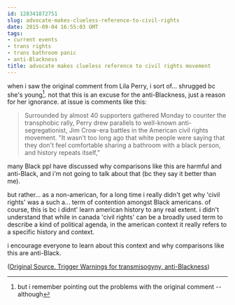 ```yaml
---
id: 128341872751
slug: advocate-makes-clueless-reference-to-civil-rights
date: 2015-09-04 16:55:03 GMT
tags:
- current events
- trans rights
- trans bathroom panic
- anti-Blackness
title: advocate makes clueless reference to civil rights movement
---
```

when i saw the original comment from Lila Perry, i sort of... shrugged bc she's young[^1]. not that this is an excuse for the anti-Blackness, just a reason for her ignorance. at issue is comments like this:

>Surrounded by almost 40 supporters gathered Monday to counter the transphobic rally, Perry drew parallels to well-known anti-segregationist, Jim Crow-era battles in the American civil rights movement. 
>"It wasn't too long ago that white people were saying that they don't feel comfortable sharing a bathroom with a black person, and history repeats itself," 

many Black ppl have discussed why comparisons like this are harmful and anti-Black, and i'm not going to talk about that (bc they say it better than me). 

but rather... as a non-american, for a long time i really didn't get why 'civil rights' was a such a... term of contention amongst Black americans. of course, this is bc i didnt' learn american history to any real extent. i didn't understand that while in canada 'civil rights' can be a broadly used term to describe a kind of political agenda, in the american context it really refers to a specific history and context. 

i encourage everyone to learn about this context and why comparisons like this are anti-Black.

([Original Source. Trigger Warnings for transmisogyny, anti-Blackness][1])

[^1]: but i remember pointing out the problems with the original comment -- although

[1]: http://web.archive.org/web/20150904100330/http://www.advocate.com/transgender/2015/09/02/missouri-trans-students-bathroom-struggle-history-repeating-itself